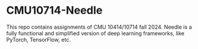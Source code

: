 # CMU10714-Needle
This repo contains assignments of CMU 10414/10714 fall 2024. Needle is a fully functional and simplified version of deep learning frameworks, like PyTorch, TensorFlow, etc.
